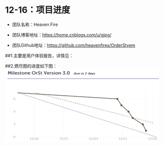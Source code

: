 ﻿# 12-16：项目进度
* 团队名称：Heaven Fire

* 团队博客地址：https://home.cnblogs.com/u/gjpg/  

* 团队Github地址：https://github.com/heavenfires/OrderStyem

##1.主要是用户体验报告，详情见：


##2.燃尽图的进度如下图：
![image](https://github.com/heavenfires/OrderStyem/raw/master/docs/yyimage/fffff.png)<br>

  
